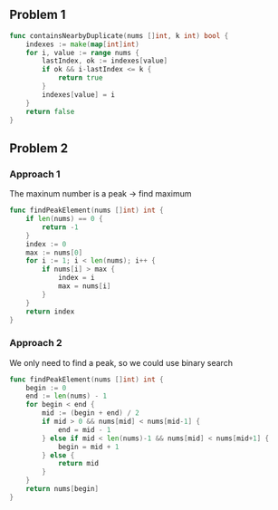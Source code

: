 ## Problem 1

```go
func containsNearbyDuplicate(nums []int, k int) bool {
	indexes := make(map[int]int)
	for i, value := range nums {
		lastIndex, ok := indexes[value]
		if ok && i-lastIndex <= k {
			return true
		}
		indexes[value] = i
	}
	return false
}
```

## Problem 2

### Approach 1
The maxinum number is a peak -> find maximum

```go
func findPeakElement(nums []int) int {
    if len(nums) == 0 {
        return -1
    }
    index := 0
    max := nums[0]
    for i := 1; i < len(nums); i++ {
        if nums[i] > max {
            index = i
            max = nums[i]
        }
    }
    return index
}
```

### Approach 2
We only need to find a peak, so we could use binary search

```go
func findPeakElement(nums []int) int {
	begin := 0
	end := len(nums) - 1
	for begin < end {
		mid := (begin + end) / 2
		if mid > 0 && nums[mid] < nums[mid-1] {
			end = mid - 1
		} else if mid < len(nums)-1 && nums[mid] < nums[mid+1] {
			begin = mid + 1
		} else {
			return mid
		}
	}
	return nums[begin]
}
```